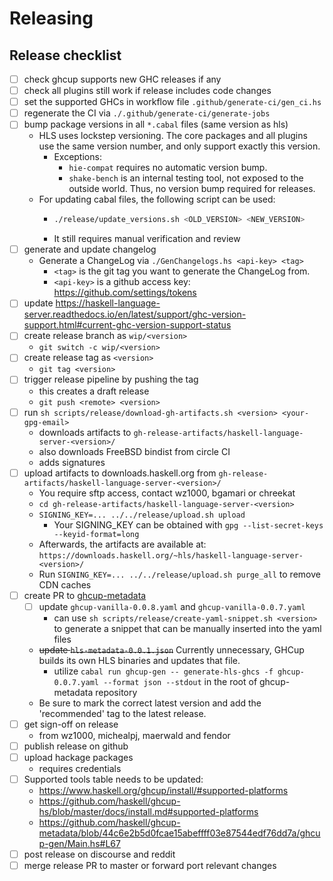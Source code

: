 # Releasing

## Release checklist

- [ ] check ghcup supports new GHC releases if any
- [ ] check all plugins still work if release includes code changes
- [ ] set the supported GHCs in workflow file `.github/generate-ci/gen_ci.hs`
- [ ] regenerate the CI via `./.github/generate-ci/generate-jobs`
- [ ] bump package versions in all `*.cabal` files (same version as hls)
  - HLS uses lockstep versioning. The core packages and all plugins use the same version number, and only support exactly this version.
    - Exceptions:
      - `hie-compat` requires no automatic version bump.
      - `shake-bench` is an internal testing tool, not exposed to the outside world. Thus, no version bump required for releases.
  - For updating cabal files, the following script can be used:
    - ```sh
      ./release/update_versions.sh <OLD_VERSION> <NEW_VERSION>
      ```
    - It still requires manual verification and review
- [ ] generate and update changelog
  - Generate a ChangeLog via `./GenChangelogs.hs <api-key> <tag>`
    - `<tag>` is the git tag you want to generate the ChangeLog from.
    - `<api-key>` is a github access key: https://github.com/settings/tokens
- [ ] update https://haskell-language-server.readthedocs.io/en/latest/support/ghc-version-support.html#current-ghc-version-support-status
- [ ] create release branch as `wip/<version>`
  - `git switch -c wip/<version>`
- [ ] create release tag as `<version>`
  - `git tag <version>`
- [ ] trigger release pipeline by pushing the tag
  - this creates a draft release
  - `git push <remote> <version>`
- [ ] run `sh scripts/release/download-gh-artifacts.sh <version> <your-gpg-email>`
  - downloads artifacts to `gh-release-artifacts/haskell-language-server-<version>/`
  - also downloads FreeBSD bindist from circle CI
  - adds signatures
- [ ] upload artifacts to downloads.haskell.org from `gh-release-artifacts/haskell-language-server-<version>/`
  - You require sftp access, contact wz1000, bgamari or chreekat
  - `cd gh-release-artifacts/haskell-language-server-<version>`
  - `SIGNING_KEY=... ../../release/upload.sh upload`
    - Your SIGNING_KEY can be obtained with `gpg --list-secret-keys --keyid-format=long`
  - Afterwards, the artifacts are available at: `https://downloads.haskell.org/~hls/haskell-language-server-<version>/`
  - Run `SIGNING_KEY=... ../../release/upload.sh purge_all` to remove CDN caches
- [ ] create PR to [ghcup-metadata](https://github.com/haskell/ghcup-metadata)
  - [ ] update `ghcup-vanilla-0.0.8.yaml` and `ghcup-vanilla-0.0.7.yaml`
    - can use `sh scripts/release/create-yaml-snippet.sh <version>` to generate a snippet that can be manually inserted into the yaml files
  - ~~update `hls-metadata-0.0.1.json`~~ Currently unnecessary, GHCup builds its own HLS binaries and updates that file.
    - utilize `cabal run ghcup-gen -- generate-hls-ghcs -f ghcup-0.0.7.yaml --format json --stdout` in the root of ghcup-metadata repository
  - Be sure to mark the correct latest version and add the 'recommended' tag to the latest release.
- [ ] get sign-off on release
  - from wz1000, michealpj, maerwald and fendor
- [ ] publish release on github
- [ ] upload hackage packages
  - requires credentials
- [ ] Supported tools table needs to be updated:
  - https://www.haskell.org/ghcup/install/#supported-platforms
  - https://github.com/haskell/ghcup-hs/blob/master/docs/install.md#supported-platforms
  - https://github.com/haskell/ghcup-metadata/blob/44c6e2b5d0fcae15abeffff03e87544edf76dd7a/ghcup-gen/Main.hs#L67
- [ ] post release on discourse and reddit
- [ ] merge release PR to master or forward port relevant changes

